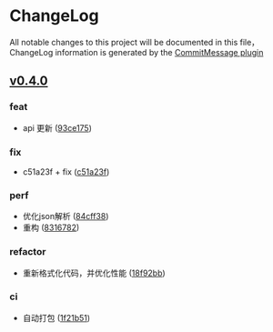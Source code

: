 # ChangeLog

All notable changes to this project will be documented in this file，ChangeLog information is generated by the [CommitMessage plugin](https://plugins.jetbrains.com/plugin/12256-commit-message-create)

## [v0.4.0](http://github.com/cnlimiter/onebot-client/compare/v0.4.0...master)


### feat

* api 更新 ([93ce175](http://github.com/cnlimiter/onebot-client/commit/93ce175))


### fix

* c51a23f + fix ([c51a23f](http://github.com/cnlimiter/onebot-client/commit/c51a23f))


### perf

* 优化json解析 ([84cff38](http://github.com/cnlimiter/onebot-client/commit/84cff38))
* 重构 ([8316782](http://github.com/cnlimiter/onebot-client/commit/8316782))


### refactor

* 重新格式化代码，并优化性能 ([18f92bb](http://github.com/cnlimiter/onebot-client/commit/18f92bb))


### ci

* 自动打包 ([1f21b51](http://github.com/cnlimiter/onebot-client/commit/1f21b51))

